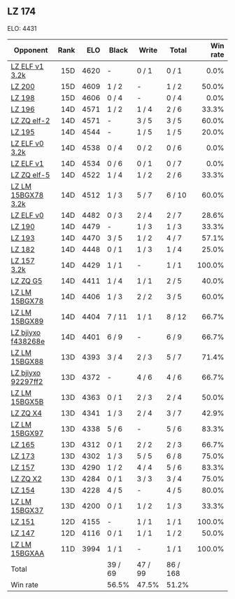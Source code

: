 ## LZ 174 ##

ELO: 4431

Opponent | Rank | ELO | Black | Write | Total | Win rate
---------|-----:|----:|-------|-------|-------|-------:
[LZ ELF v1 3.2k](LZ%20ELF%20v1%203.2k.md) | 15D | 4620 | - | 0 / 1 | 0 / 1 | 0.0%
[LZ 200](LZ%20200.md) | 15D | 4609 | 1 / 2 | - | 1 / 2 | 50.0%
[LZ 198](LZ%20198.md) | 15D | 4606 | 0 / 4 | - | 0 / 4 | 0.0%
[LZ 196](LZ%20196.md) | 14D | 4571 | 1 / 2 | 1 / 4 | 2 / 6 | 33.3%
[LZ ZQ elf-2](LZ%20ZQ%20elf-2.md) | 14D | 4571 | - | 3 / 5 | 3 / 5 | 60.0%
[LZ 195](LZ%20195.md) | 14D | 4544 | - | 1 / 5 | 1 / 5 | 20.0%
[LZ ELF v0 3.2k](LZ%20ELF%20v0%203.2k.md) | 14D | 4538 | 0 / 4 | 0 / 2 | 0 / 6 | 0.0%
[LZ ELF v1](LZ%20ELF%20v1.md) | 14D | 4534 | 0 / 6 | 0 / 1 | 0 / 7 | 0.0%
[LZ ZQ elf-5](LZ%20ZQ%20elf-5.md) | 14D | 4522 | 1 / 4 | 1 / 2 | 2 / 6 | 33.3%
[LZ LM 15BGX78 3.2k](LZ%20LM%2015BGX78%203.2k.md) | 14D | 4512 | 1 / 3 | 5 / 7 | 6 / 10 | 60.0%
[LZ ELF v0](LZ%20ELF%20v0.md) | 14D | 4482 | 0 / 3 | 2 / 4 | 2 / 7 | 28.6%
[LZ 190](LZ%20190.md) | 14D | 4479 | - | 1 / 3 | 1 / 3 | 33.3%
[LZ 193](LZ%20193.md) | 14D | 4470 | 3 / 5 | 1 / 2 | 4 / 7 | 57.1%
[LZ 182](LZ%20182.md) | 14D | 4448 | 0 / 1 | 1 / 3 | 1 / 4 | 25.0%
[LZ 157 3.2k](LZ%20157%203.2k.md) | 14D | 4429 | 1 / 1 | - | 1 / 1 | 100.0%
[LZ ZQ G5](LZ%20ZQ%20G5.md) | 14D | 4411 | 1 / 4 | 1 / 1 | 2 / 5 | 40.0%
[LZ LM 15BGX78](LZ%20LM%2015BGX78.md) | 14D | 4406 | 1 / 3 | 2 / 2 | 3 / 5 | 60.0%
[LZ LM 15BGX89](LZ%20LM%2015BGX89.md) | 14D | 4404 | 7 / 11 | 1 / 1 | 8 / 12 | 66.7%
[LZ bjiyxo f438268e](LZ%20bjiyxo%20f438268e.md) | 14D | 4401 | 6 / 9 | - | 6 / 9 | 66.7%
[LZ LM 15BGX88](LZ%20LM%2015BGX88.md) | 13D | 4393 | 3 / 4 | 2 / 3 | 5 / 7 | 71.4%
[LZ bjiyxo 92297ff2](LZ%20bjiyxo%2092297ff2.md) | 13D | 4372 | - | 4 / 6 | 4 / 6 | 66.7%
[LZ LM 15BGX5B](LZ%20LM%2015BGX5B.md) | 13D | 4363 | 0 / 1 | 2 / 3 | 2 / 4 | 50.0%
[LZ ZQ X4](LZ%20ZQ%20X4.md) | 13D | 4341 | 1 / 3 | 2 / 4 | 3 / 7 | 42.9%
[LZ LM 15BGX97](LZ%20LM%2015BGX97.md) | 13D | 4338 | 5 / 6 | - | 5 / 6 | 83.3%
[LZ 165](LZ%20165.md) | 13D | 4312 | 0 / 1 | 2 / 2 | 2 / 3 | 66.7%
[LZ 173](LZ%20173.md) | 13D | 4302 | 1 / 3 | 5 / 5 | 6 / 8 | 75.0%
[LZ 157](LZ%20157.md) | 13D | 4290 | 1 / 2 | 4 / 4 | 5 / 6 | 83.3%
[LZ ZQ X2](LZ%20ZQ%20X2.md) | 13D | 4284 | 0 / 1 | 3 / 3 | 3 / 4 | 75.0%
[LZ 154](LZ%20154.md) | 13D | 4228 | 4 / 5 | - | 4 / 5 | 80.0%
[LZ LM 15BGX37](LZ%20LM%2015BGX37.md) | 13D | 4200 | 0 / 1 | 1 / 2 | 1 / 3 | 33.3%
[LZ 151](LZ%20151.md) | 12D | 4155 | - | 1 / 1 | 1 / 1 | 100.0%
[LZ 147](LZ%20147.md) | 12D | 4116 | 0 / 1 | 1 / 1 | 1 / 2 | 50.0%
[LZ LM 15BGXAA](LZ%20LM%2015BGXAA.md) | 11D | 3994 | 1 / 1 | - | 1 / 1 | 100.0%
Total | | | 39 / 69 | 47 / 99 | 86 / 168 | 
Win rate| | | 56.5% | 47.5% | 51.2% | 
